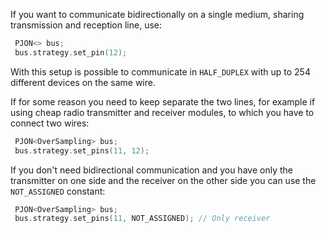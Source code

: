 If you want to communicate bidirectionally on a single medium, sharing transmission and reception line, use:
```cpp  
 PJON<> bus;
 bus.strategy.set_pin(12);
```
With this setup is possible to communicate in `HALF_DUPLEX` with up to 254 different devices on the same wire.

If for some reason you need to keep separate the two lines, for example if using cheap radio transmitter and receiver modules, to which you have to connect two wires:
```cpp  
 PJON<OverSampling> bus;
 bus.strategy.set_pins(11, 12);
```

If you don't need bidirectional communication and you have only the transmitter on one side and the receiver on the other side you can use the `NOT_ASSIGNED` constant:
```cpp  
 PJON<OverSampling> bus;
 bus.strategy.set_pins(11, NOT_ASSIGNED); // Only receiver
```